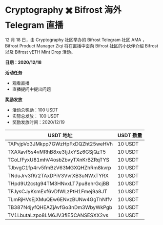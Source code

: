 # Cryptography ✖️ Bifrost 海外 Telegram 直播

12 月 18 日，由 Cryptography 社区举办的 Bifrost Telegram 社区 AMA ，Bifrost Product Manager Ziqi 将在直播中面向 Bifrost 社区的小伙伴介绍 Bifrost 以及 Bifrost vETH Mint Drop 活动。

**日期：2020/12/18**

**活动任务**

  - 观看直播
  - 直播提问中提出问题

**奖励发放**

- 活动总奖励：100 USDT
- 实际总发放： 100 USDT
- 奖励发放时间：2020/12/19

|  USDT 地址   | USDT 数量  |
|  ----  | ----  |
| TAPvjpVo3JMkpp7GWzHpFxDQZht25weHVh  | 10 USDT |
| TXAXavf5s4vMRhB8xe3tjJxYSz6GSjQzT5  | 10 USDT |
| TCoLfFyxU81mhV4osbZbvyTXnKrBZRqTYS  | 10 USDT |
| TJbvgC1fp4rv5fmBzV63MGXQHZhRm8kvrp  | 10 USDT |
| TNduJrv3fKr2TAxDPiV3VvrXB3uNWxTYRX  | 10 USDT |
| THpd9U2cstg94TM3HNvxLT7pu8ehrGcjBB  | 10 USDT |
| TFJysCJyKsmExf6vDfWLzPtH1Fmej9a8JT  | 10 USDT |
| TLmRjHVsEjXMuQEw6ENvzBUNw4GgThNffv  | 10 USDT |
| TB387N4jyfQHEAZjAvfGo3nDm3WbyWkPgb  | 10 USDT |
| TV1LbutaLzpo8LM6JV3fiE5CANSESXX2vs  | 10 USDT |